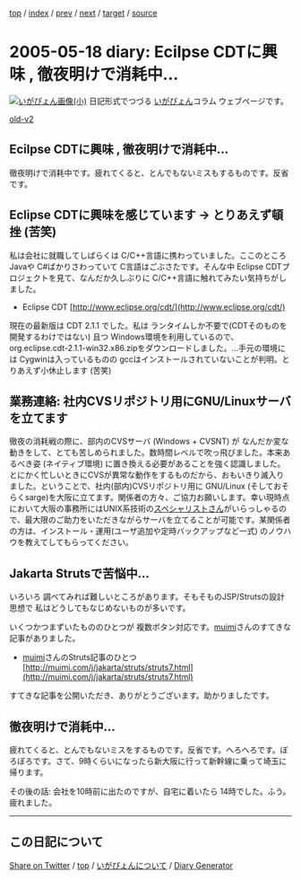 [top](https://igapyon.github.io/diary/) 
 / [index](https://igapyon.github.io/diary/2005/index.html) 
 / [prev](https://igapyon.github.io/diary/2005/ig050517.html) 
 / [next](https://igapyon.github.io/diary/2005/ig050519.html) 
 / [target](https://igapyon.github.io/diary/2005/ig050518.html) 
 / [source](https://github.com/igapyon/diary/blob/gh-pages/2005/ig050518.html.src.md) 

2005-05-18 diary: Ecilpse CDTに興味 , 徹夜明けで消耗中…
=====================================================================================================
[![いがぴょん画像(小)](https://igapyon.github.io/diary/images/iga200306s.jpg "いがぴょん")](https://igapyon.github.io/diary/memo/memoigapyon.html) 日記形式でつづる [いがぴょん](https://igapyon.github.io/diary/memo/memoigapyon.html)コラム ウェブページです。

[old-v2](ig050518-orig.html)

## Ecilpse CDTに興味 , 徹夜明けで消耗中…

徹夜明けで消耗中です。疲れてくると、とんでもないミスもするものです。反省です。


## Eclipse CDTに興味を感じています → とりあえず頓挫 (苦笑)

私は会社に就職してしばらくは C/C++言語に携わっていました。ここのところ Javaや C#ばかりさわっていて C言語はごぶさたです。そんな中
Eclipse CDTプロジェクトを見て、なんだか久しぶりに C/C++言語に触れてみたい気持ちがしました。

* Eclipse CDT
  [http://www.eclipse.org/cdt/](http://www.eclipse.org/cdt/)

現在の最新版は CDT 2.1.1 でした。私は ランタイムしか不要で(CDTそのものを開発するわけではない) 且つ Windows環境を利用しているので、org.eclipse.cdt-2.1.1-win32.x86.zipをダウンロードしました。…手元の環境には Cygwinは入っているものの gccはインストールされていないことが判明。とりあえず小休止します (苦笑)

## 業務連絡: 社内CVSリポジトリ用にGNU/Linuxサーバを立てます

徹夜の消耗戦の際に、部内のCVSサーバ (Windows + CVSNT) が なんだか変な動きをして、とても苦しめられました。数時間レベルで吹っ飛びました。本来あるべき姿
(ネイティブ環境) に置き換える必要があることを強く認識しました。とにかく忙しいときにCVSが異常な動作をするものだから、おもいきり滅入りました。ということで、社内(部内)CVSリポジトリ用に GNU/Linux (そしておそらくsarge)を大阪に立てます。関係者の方々、ご協力お願いします。幸い現時点において大阪の事務所にはUNIX系技術の[スペシャリストさん](http://www.ueo.co.jp/)がいらっしゃるので、最大限のご助力をいただきながらサーバを立てることが可能です。某関係者の方は、インストール・運用(ユーザ追加や定時バックアップなど一式) のノウハウを教えてしてもらってください。

## Jakarta Strutsで苦悩中…

いろいろ 調べてみれば難しいところがあります。そもそものJSP/Strutsの設計思想で 私はどうしてもなじめないものが多いです。

いくつかつまずいたもののひとつが 複数ボタン対応です。[muimi](http://muimi.com/)さんのすてきな記事がありました。

* [muimi](http://muimi.com/)さんのStruts記事のひとつ 
  [http://muimi.com/j/jakarta/struts/struts7.html](http://muimi.com/j/jakarta/struts/struts7.html)

すてきな記事を公開いただき、ありがとうございます。助かりましたです。

## 徹夜明けで消耗中…

疲れてくると、とんでもないミスをするものです。反省です。へろへろです。ぼろぼろです。さて、9時くらいになったら新大阪に行って新幹線に乗って埼玉に帰ります。

その後の話: 会社を10時前に出たのですが、自宅に着いたら 14時でした。ふう。疲れました。

----------------------------------------------------------------------------------------------------

## この日記について

[Share on Twitter](https://twitter.com/intent/tweet?hashtags=igapyon%2Cdiary%2C%E3%81%84%E3%81%8C%E3%81%B4%E3%82%87%E3%82%93&text=Ecilpse+CDT%E3%81%AB%E8%88%88%E5%91%B3+%2C+%E5%BE%B9%E5%A4%9C%E6%98%8E%E3%81%91%E3%81%A7%E6%B6%88%E8%80%97%E4%B8%AD%E2%80%A6&url=https%3A%2F%2Figapyon.github.io%2Fdiary%2F2005%2Fig050518.html) / [top](https://igapyon.github.io/diary/) / [いがぴょんについて](https://igapyon.github.io/diary/memo/memoigapyon.html) / [Diary Generator](https://github.com/igapyon/igapyonv3)
